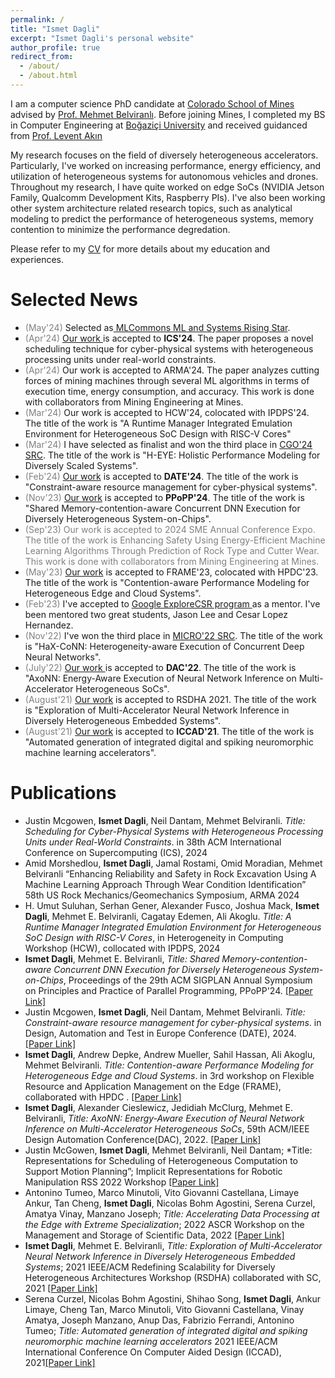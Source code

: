 ```yaml
---
permalink: /
title: "Ismet Dagli"
excerpt: "Ismet Dagli's personal website"
author_profile: true
redirect_from: 
  - /about/
  - /about.html
---
```


I am a computer science PhD candidate at [Colorado School of Mines](https://cs.mines.edu/) advised by [Prof. Mehmet Belviranlı](https://mehmet.belviranli.com/). Before joining Mines, I completed my BS in Computer Engineering at [Boğaziçi University](https://www.cmpe.boun.edu.tr/) and received guidanced from [Prof. Levent Akın](https://www.cmpe.boun.edu.tr/~akin/)

My research focuses on the field of diversely heterogeneous accelerators. Particularly, I've worked on increasing performance, energy efficiency, and utilization of heterogeneous systems for autonomous vehicles and drones. Throughout my research, I have quite worked on edge SoCs (NVIDIA Jetson Family, Qualcomm Development Kits, Raspberry PIs). I've also been working other system architecture related research topics, such as analytical modeling to predict the performance of heterogeneous systems, memory contention to minimize the performance degredation. 

Please refer to my <a href="https://ismetdagli.github.io/files/IsmetDagli.pdf" target="_blank">CV</a> for more details about my education and experiences.

Selected News
=====

* <span style="color:gray">(May'24)</span> Selected as<a href="https://mlcommons.org/about-us/programs/" target="_blank">  MLCommons ML and Systems Rising Star</a>. 
* <span style="color:gray">(Apr'24)</span> <a href="https://ismetdagli.github.io/files/ics24.pdf" target="_blank"> Our work </a> is accepted to <strong>ICS'24</strong>. The paper proposes a novel scheduling technique for cyber-physical systems with heterogeneous processing units under real-world constraints.
* <span style="color:gray">(Apr'24)</span> Our work is accepted to ARMA'24. The paper analyzes cutting forces of mining machines through several ML algorithms in terms of execution time, energy consumption, and accuracy. This work is done with collaborators from Mining Engineering at Mines.
* <span style="color:gray">(Mar'24)</span> Our work is accepted to HCW'24, colocated with IPDPS'24. The title of the work is "A Runtime Manager Integrated Emulation Environment for Heterogeneous SoC Design with RISC-V Cores"
* <span style="color:gray">(Mar'24)</span> I have selected as finalist and won the third place in <a href="https://conf.researchr.org/track/cgo-2024/cgo-2024-student-research-competition" target="_blank">CGO'24 SRC</a>. The title of the work is "H-EYE: Holistic Performance Modeling for Diversely Scaled Systems".
* <span style="color:gray">(Feb'24)</span> <a href="https://www.date-conference.com/programme#ASD05P" target="_blank"> Our work</a> is accepted to <strong>DATE'24</strong>. The title of the work is "Constraint-aware resource management for cyber-physical systems".
* <span style="color:gray">(Nov'23)</span> <a href="https://arxiv.org/pdf/2308.05869.pdf" target="_blank"> Our work</a> is accepted to <strong>PPoPP'24</strong>. The title of the work is "Shared Memory-contention-aware Concurrent DNN Execution for Diversely Heterogeneous System-on-Chips".
* <span style="color:gray">(Sep'23) Our work is accepted to 2024 SME Annual Conference Expo. The title of the work is Enhancing Safety Using Energy-Efficient Machine Learning Algorithms Through Prediction of Rock Type and Cutter Wear. This work is done with collaborators from Mining Engineering at Mines.
* <span style="color:gray">(May'23)</span> <a href="https://ismetdagli.github.io/files/frame23.pdf" target="_blank"> Our work</a> is accepted to FRAME'23, colocated with HPDC'23. The title of the work is "Contention-aware Performance Modeling for Heterogeneous Edge and Cloud Systems".
* <span style="color:gray">(Feb'23)</span> I've accepted to <a href="https://research.google/outreach/explore-csr/" target="_blank"> Google ExploreCSR program </a> as a mentor. I've been mentored two great students, Jason Lee and Cesar Lopez Hernandez. 
* <span style="color:gray">(Nov'22)</span> I've won the third place in <a href="https://src.acm.org/winners/2023" target="_blank">MICRO'22 SRC</a>. The title of the work is "HaX-CoNN: Heterogeneity-aware Execution of Concurrent Deep Neural Networks".
* <span style="color:gray">(July'22)</span> <a href="https://ismetdagli.github.io/files/dac22.pdf" target="_blank"> Our work </a> is accepted to <strong>DAC'22</strong>. The title of the work is "AxoNN: Energy-Aware Execution of Neural Network Inference on Multi-Accelerator Heterogeneous SoCs".
* <span style="color:gray">(August'21)</span> <a href="https://ismetdagli.github.io/files/rsdha21.pdf" target="_blank">Our work</a> is accepted to  RSDHA 2021. The title of the work is "Exploration of Multi-Accelerator Neural Network Inference in Diversely Heterogeneous Embedded Systems".
* <span style="color:gray">(August'21)</span> <a href="https://ismetdagli.github.io/files/iccad21.pdf" target="_blank">Our work</a> is accepted to  <strong>ICCAD'21</strong>. The title of the work is "Automated generation of integrated digital and spiking neuromorphic machine learning accelerators".



Publications
=====
<!-- **Heterogeneous accelerators** -->
* Justin Mcgowen, **Ismet Dagli**, Neil Dantam, Mehmet Belviranli. *Title: Scheduling for Cyber-Physical Systems with Heterogeneous Processing Units under Real-World Constraints*. in  38th ACM International Conference on Supercomputing (ICS), 2024
* Amid Morshedlou, **Ismet Dagli**, Jamal Rostami, Omid Moradian, Mehmet Belviranli  “Enhancing Reliability and Safety in Rock Excavation Using A Machine Learning Approach Through Wear Condition Identification” 58th US Rock Mechanics/Geomechanics Symposium, ARMA 2024
* H. Umut Suluhan, Serhan Gener, Alexander Fusco, Joshua Mack, **Ismet Dagli**, Mehmet E. Belviranli, Cagatay Edemen, Ali Akoglu. *Title: A Runtime Manager Integrated Emulation Environment for Heterogeneous SoC Design with RISC-V Cores*, in Heterogeneity in Computing Workshop (HCW), collocated with IPDPS, 2024
* **Ismet Dagli**, Mehmet E. Belviranli, *Title: Shared Memory-contention-aware Concurrent DNN Execution for Diversely Heterogeneous System-on-Chips*, Proceedings of the 29th ACM SIGPLAN Annual Symposium on Principles and Practice of Parallel Programming, PPoPP'24. <a href="https://dl.acm.org/doi/10.1145/3627535.3638502" target="_blank">[Paper Link]</a>
* Justin Mcgowen, **Ismet Dagli**, Neil Dantam, Mehmet Belviranli. *Title: Constraint-aware resource management for cyber-physical systems*. in Design, Automation and Test in Europe Conference (DATE), 2024. <a href="https://www.date-conference.com/programme#ASD05P" target="_blank">[Paper Link]</a>
* **Ismet Dagli**, Andrew Depke, Andrew Mueller, Sahil Hassan, Ali Akoglu, Mehmet Belviranli. *Title: Contention-aware Performance Modeling for Heterogeneous Edge and Cloud Systems*. in 3rd workshop on Flexible Resource and Application Management on the Edge (FRAME), collaborated with HPDC . <a href="https://ismetdagli.github.io/files/frame23.pdf" target="_blank">[Paper Link]</a>
* **Ismet Dagli**, Alexander Cieslewicz, Jedidiah McClurg, Mehmet E. Belviranli, *Title: AxoNN: Energy-Aware Execution of Neural Network Inference on Multi-Accelerator Heterogeneous SoCs*, 59th ACM/IEEE Design Automation Conference(DAC), 2022. <a href="https://ismetdagli.github.io/files/dac22.pdf" target="_blank">[Paper Link]</a>
* Justin McGowen, **Ismet Dagli**, Mehmet Belviranli, Neil Dantam; *Title: Representations for Scheduling of Heterogeneous Computation to Support Motion Planning”; Implicit Representations for Robotic Manipulation RSS 2022 Workshop <a href="https://ismetdagli.github.io/files/rss22.pdf" target="_blank">[Paper Link]</a>
* Antonino Tumeo, Marco Minutoli, Vito Giovanni Castellana, Limaye Ankur, Tan Cheng, **Ismet Dagli**, Nicolas Bohm Agostini, Serena Curzel, Amatya Vinay, Manzano Joseph; *Title: Accelerating Data Processing at the Edge with Extreme Specialization*; 2022 ASCR Workshop on the Management and Storage of Scientific Data, 2022 <a href="https://ismetdagli.github.io/files/ascr21.pdf" target="_blank">[Paper Link]</a>
* **Ismet Dagli**, Mehmet E. Belviranli, *Title: Exploration of Multi-Accelerator Neural Network Inference in Diversely Heterogeneous Embedded Systems*; 2021 IEEE/ACM Redefining Scalability for Diversely Heterogeneous Architectures Workshop (RSDHA) collaborated with SC, 2021 <a href="https://ismetdagli.github.io/files/rsdha21.pdf" target="_blank">[Paper Link]</a>
* Serena Curzel, Nicolas Bohm Agostini, Shihao Song, **Ismet Dagli**, Ankur Limaye, Cheng Tan, Marco Minutoli, Vito Giovanni Castellana, Vinay Amatya, Joseph Manzano, Anup Das, Fabrizio Ferrandi, Antonino Tumeo; *Title: Automated generation of integrated digital and spiking neuromorphic machine learning accelerators* 2021 IEEE/ACM International Conference On Computer Aided Design (ICCAD), 2021<a href="https://ismetdagli.github.io/files/iccad21.pdf" target="_blank">[Paper Link]</a>

